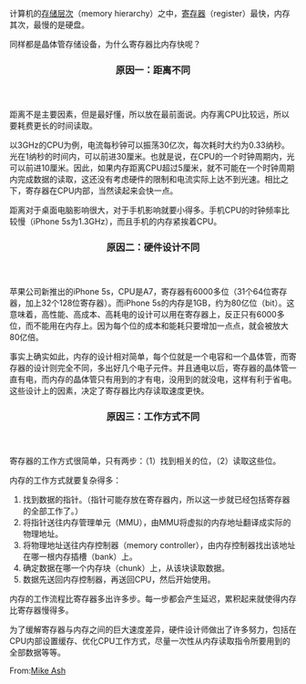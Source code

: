 
<section><p>计算机的<a href="http://zh.wikipedia.org/wiki/%E5%AD%98%E5%82%A8%E5%B1%82%E6%AC%A1" target="blank">存储层次</a>（memory hierarchy）之中，<a href="http://zh.wikipedia.org/wiki/%E5%AF%84%E5%AD%98%E5%99%A8">寄存器</a>（register）最快，内存其次，最慢的是硬盘。</p></section>
<section><p>同样都是晶体管存储设备，为什么寄存器比内存快呢？</p></section>
<header><h3>原因一：距离不同</h3></header>
<section><p>距离不是主要因素，但是最好懂，所以放在最前面说。内存离CPU比较远，所以要耗费更长的时间读取。</p><p>以3GHz的CPU为例，电流每秒钟可以振荡30亿次，每次耗时大约为0.33纳秒。光在1纳秒的时间内，可以前进30厘米。也就是说，在CPU的一个时钟周期内，光可以前进10厘米。因此，如果内存距离CPU超过5厘米，就不可能在一个时钟周期内完成数据的读取，这还没有考虑硬件的限制和电流实际上达不到光速。相比之下，寄存器在CPU内部，当然读起来会快一点。</p><p>距离对于桌面电脑影响很大，对于手机影响就要小得多。手机CPU的时钟频率比较慢（iPhone 5s为1.3GHz），而且手机的内存紧挨着CPU。</p></section>
<header><h3>原因二：硬件设计不同</h3></header>
<section><p>苹果公司新推出的iPhone 5s，CPU是A7，寄存器有6000多位（31个64位寄存器，加上32个128位寄存器）。而iPhone 5s的内存是1GB，约为80亿位（bit）。这意味着，高性能、高成本、高耗电的设计可以用在寄存器上，反正只有6000多位，而不能用在内存上。因为每个位的成本和能耗只要增加一点点，就会被放大80亿倍。</p><p>事实上确实如此，内存的设计相对简单，每个位就是一个电容和一个晶体管，而寄存器的设计则完全不同，多出好几个电子元件。并且通电以后，寄存器的晶体管一直有电，而内存的晶体管只有用到的才有电，没用到的就没电，这样有利于省电。这些设计上的因素，决定了寄存器比内存读取速度更快。</p></section>
<header><h3>原因三：工作方式不同</h3></header>
<section><p>寄存器的工作方式很简单，只有两步：（1）找到相关的位，（2）读取这些位。</p><p>内存的工作方式就要复杂得多：</p><p><ol><li>找到数据的指针。（指针可能存放在寄存器内，所以这一步就已经包括寄存器的全部工作了。）</li><li>将指针送往内存管理单元（MMU），由MMU将虚拟的内存地址翻译成实际的物理地址。</li><li>将物理地址送往内存控制器（memory controller），由内存控制器找出该地址在哪一根内存插槽（bank）上。</li><li>确定数据在哪一个内存块（chunk）上，从该块读取数据。</li><li>数据先送回内存控制器，再送回CPU，然后开始使用。</li></ol></p><p>内存的工作流程比寄存器多出许多步。每一步都会产生延迟，累积起来就使得内存比寄存器慢得多。</p><p>为了缓解寄存器与内存之间的巨大速度差异，硬件设计师做出了许多努力，包括在CPU内部设置缓存、优化CPU工作方式，尽量一次性从内存读取指令所要用到的全部数据等等。</p></section>

<footer>From:<a href="http://www.mikeash.com/pyblog/friday-qa-2013-10-11-why-registers-are-fast-and-ram-is-slow.html">Mike Ash</a></footer>
